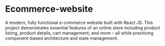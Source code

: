 # Ecommerce-website
A modern, fully functional e-commerce website built with React JS. This project demonstrates essential features of an online store including product listing, product details, cart management, and more – all while practicing component-based architecture and state management.
